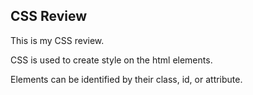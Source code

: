 ## CSS Review
This is my CSS review.

CSS is used to create style on the html elements.

Elements can be identified by their class, id, or attribute.

